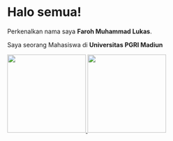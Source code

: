 # Halo semua! 

Perkenalkan nama saya **Faroh Muhammad Lukas**.  

Saya seorang Mahasiswa di **Universitas PGRI Madiun**

<p align="left">
<a href="https://github.com/farohlukas11">
  <img height="180em" src="https://github-readme-stats-eight-theta.vercel.app/api?username=farohlukas11&show_icons=true&theme=algolia&include_all_commits=true&count_private=true"/>
  <img height="180em" src="https://github-readme-stats-eight-theta.vercel.app/api/top-langs/?username=farohlukas11&layout=compact&langs_count=8&theme=algolia"/>
</a>
</p>
